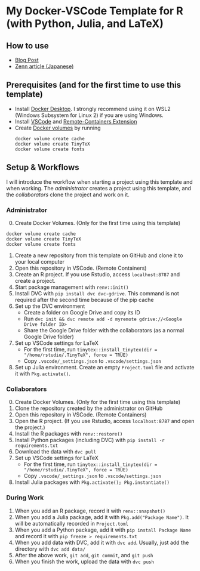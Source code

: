 # My Docker-VSCode Template for R (with Python, Julia, and LaTeX)

## How to use

- [Blog Post](https://kazuyanagimoto.com/blog/2023/09/06/docker_template/)
- [Zenn article (Japanese)](https://zenn.dev/nicetak/articles/vscode-docker-2023)

## Prerequisites (and for the first time to use this template)

- Install [Docker Desktop](https://www.docker.com/products/docker-desktop/). I strongly recommend using it on WSL2 (Windows Subsystem for Linux 2) if you are using Windows.
- Install [VSCode](https://code.visualstudio.com/) and [Remote-Containers Extension](https://marketplace.visualstudio.com/items?itemName=ms-vscode-remote.remote-containers)
- Create [Docker volumes](https://docs.docker.com/storage/volumes/) by running
    ```{bash}
    docker volume create cache
    docker volume create TinyTeX
    docker volume create fonts
    ```

## Setup & Workflows

I will introduce the workflow when starting a project using this template and when working.
The _administrator_ creates a project using this template,
and the _collaborators_ clone the project and work on it.

### Administrator

0. Create Docker Volumes. (Only for the first time using this template)

```{.shell}
docker volume create cache
docker volume create TinyTeX
docker volume create fonts
```

1. Create a new repository from this template on GitHub and clone it to your local computer
1. Open this repository in VSCode. (Remote Containers)
1. Create an R project. If you use Rstudio, access `localhost:8787` and create a project.
1. Start package management with `renv::init()`
1. Install DVC with `pip install dvc dvc-gdrive`. This command is not required after the second time because of the pip cache
1. Set up the DVC environment
   - Create a folder on Google Drive and copy its ID
   - Run `dvc init && dvc remote add -d myremote gdrive://<Google Drive folder ID>`
   - Share the Google Drive folder with the collaborators (as a normal Google Drive folder)
1. Set up VSCode settings for LaTeX
    - For the first time, run `tinytex::install_tinytex(dir = "/home/rstudio/.TinyTeX", force = TRUE)`
    - Copy `.vscode/_settings.json` to `.vscode/settings.json`
1. Set up Julia environment. Create an empty `Project.toml` file and activate it with `Pkg.activate()`.

### Collaborators

0. Create Docker Volumes. (Only for the first time using this template)
1. Clone the repository created by the administrator on GitHub
1. Open this repository in VSCode. (Remote Containers)
1. Open the R project. (If you use Rstudio, access `localhost:8787` and open the project.)
1. Install the R packages with `renv::restore()`
1. Install Python packages (including DVC) with `pip install -r requirements.txt`
1. Download the data with `dvc pull`
1. Set up VSCode settings for LaTeX
    - For the first time, run `tinytex::install_tinytex(dir = "/home/rstudio/.TinyTeX", force = TRUE)`
    - Copy `.vscode/_settings.json` to `.vscode/settings.json`
1. Install Julia packages with `Pkg.activate(); Pkg.instantiate()`

### During Work

1. When you add an R package, record it with `renv::snapshot()`
1. When you add a Julia package, add it with `Pkg.add("Package Name")`. It will be automatically recorded in `Project.toml`
1. When you add a Python package, add it with `pip install Package Name` and record it with `pip freeze > requirements.txt`
1. When you add data with DVC, add it with `dvc add`. Usually, just add the directory with `dvc add data/`
1. After the above work, `git add`, `git commit`, and `git push`
1. When you finish the work, upload the data with `dvc push`
